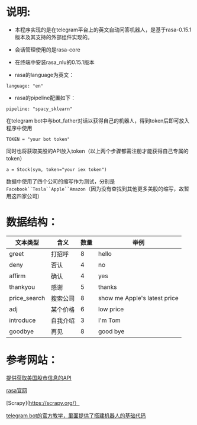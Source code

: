 说明:
======
* 本程序实现的是在telegram平台上的英文自动问答机器人，是基于rasa-0.15.1版本及其支持的外部组件实现的。

* 会话管理使用的是rasa-core

* 在终端中安装rasa_nlu的0.15.1版本

* rasa的language为英文：
```
language: "en"
```
* rasa的pipeline配置如下：
```
pipeline: "spacy_sklearn"
```
在telegram bot中与bot_father对话以获得自己的机器人，得到token后即可放入程序中使用
```
TOKEN = "your bot token"
```
同时也将获取美股的API放入token（以上两个步骤都需注册才能获得自己专属的token）
```
a = Stock(sym, token="your iex token")
```

数据中使用了四个公司的缩写作为测试，分别是`Facebook``Tesla``Apple``Amazon`（因为没有查找到其他更多美股的缩写，故暂用这四家公司）

数据结构：
=====
  文本类型	 |    含义	 |  数量	 |   举例
  --------|----|----|------
  greet|打招呼|8|hello
  deny|否认|4|no
  affirm|确认|4|yes
  thankyou|感谢|5|thanks
  price_search|搜索公司|8|show me Apple's latest price
  adj|某个价格|6|low price
  introduce|自我介绍|3|I'm Tom
  goodbye|再见|8|good bye
  


参考网站：
======
[提供获取美国股市信息的API](https://iexcloud.io/)

[rasa官网](https://rasa.com/docs/rasa/nlu/)

[Scrapy](https://scrapy.org/）

[telegram bot的官方教学，里面提供了搭建机器人的基础代码](https://core.telegram.org/bots)
